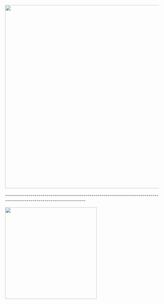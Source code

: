 <img width="600px" src="http://i.imgur.com/tXmKntN.png"/>
<p align="justify">-----------------------------------------------------------------------------------------------------------------------</p>
<img width="300px" src="http://i.imgur.com/WDZye0M.png"/>
